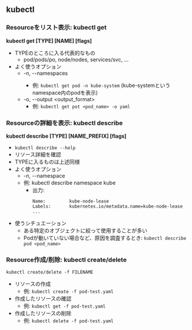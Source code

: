 ## kubectl

### Resourceをリスト表示: kubectl get

**kubectl get [TYPE] [NAME] [flags]**

- TYPEのところに入る代表的なもの
  - pod/pods/po, node/nodes, services/svc, ...
- よく使うオプション
  - -n, --namespaces <namespace>
    - 例: `kubectl get pod -n kube-system` (kube-systemというnamespace内のpodを表示)
  - -o, --output <output_format>
    - 例: `kubectl get pot <pod_name> -o yaml`

### Resourceの詳細を表示: kubectl describe

**kubectl describe [TYPE] [NAME_PREFIX] [flags]**

- `kubectl describe --help`
- リソース詳細を確認
- TYPEに入るものは上述同様
- よく使うオプション
  - -n, --namespace <namespace>
  - 例: kubectl describe namespace kube
    - 出力: 
      ```
      Name:         kube-node-lease
      Labels:       kubernetes.io/metadata.name=kube-node-lease
      ...
      ```
- 使うシチュエーション
  - ある特定のオブジェクトに絞って使用することが多い
  - Podが動いていない場合など、原因を調査するとき: `kubectl describe pod <pod_name>`

### Resource作成/削除: kubectl create/delete

`kubectl create/delete -f FILENAME`
- リソースの作成
  - 例: `kubectl create -f pod-test.yaml`
- 作成したリソースの確認
  - 例: `kubectl get -f pod-test.yaml`
- 作成したリソースの削除
  - 例: `kubectl delete -f pod-test.yaml`
